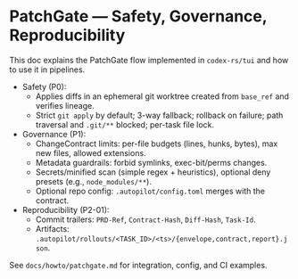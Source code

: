 # PatchGate — Safety, Governance, Reproducibility

This doc explains the PatchGate flow implemented in `codex-rs/tui` and how to use it in pipelines.

- Safety (P0):
  - Applies diffs in an ephemeral git worktree created from `base_ref` and verifies lineage.
  - Strict `git apply` by default; 3-way fallback; rollback on failure; path traversal and `.git/**` blocked; per-task file lock.
- Governance (P1):
  - ChangeContract limits: per-file budgets (lines, hunks, bytes), max new files, allowed extensions.
  - Metadata guardrails: forbid symlinks, exec-bit/perms changes.
  - Secrets/minified scan (simple regex + heuristics), optional deny presets (e.g., `node_modules/**`).
  - Optional repo config: `.autopilot/config.toml` merges with the contract.
- Reproducibility (P2-01):
  - Commit trailers: `PRD-Ref`, `Contract-Hash`, `Diff-Hash`, `Task-Id`.
  - Artifacts: `.autopilot/rollouts/<TASK_ID>/<ts>/{envelope,contract,report}.json`.

See `docs/howto/patchgate.md` for integration, config, and CI examples.
